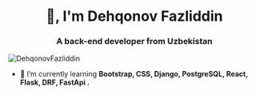 <h1 align="center">👋, I'm Dehqonov Fazliddin</h1>
<h3 align="center">A back-end developer from Uzbekistan</h3>

<p align="left"> <img src="https://komarev.com/ghpvc/?username=DehqonovFazliddin&label=Profile%20views&color=0e75b6&style=flat" alt="DehqonovFazliddin" /> </p>

- 🌱 I’m currently learning **Bootstrap, CSS, Django, PostgreSQL, React, Flask, DRF, FastApi .**

